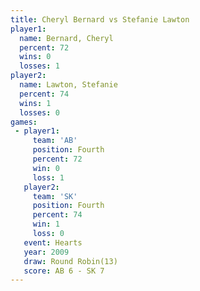 ```yaml
---
title: Cheryl Bernard vs Stefanie Lawton
player1:                
  name: Bernard, Cheryl 
  percent: 72           
  wins: 0               
  losses: 1             
player2:                
  name: Lawton, Stefanie
  percent: 74           
  wins: 1               
  losses: 0             
games:
 - player1:          
     team: 'AB'      
     position: Fourth
     percent: 72     
     win: 0          
     loss: 1         
   player2:          
     team: 'SK'      
     position: Fourth
     percent: 74     
     win: 1          
     loss: 0         
   event: Hearts        
   year: 2009           
   draw: Round Robin(13)
   score: AB 6 - SK 7   
---
```

